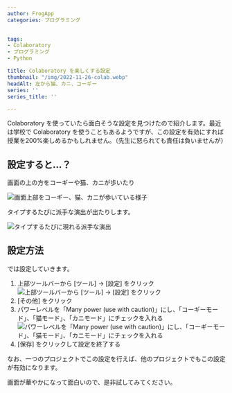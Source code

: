 ```yaml
---
author: FrogApp
categories: プログラミング

 
tags:
- Colaboratory
- プログラミング
- Python

title: Colaboratory を楽しくする設定
thumbnail: "/img/2022-11-26-colab.webp"
headAlt: 左から猫、カニ、コーギー
series: ''
series_title: ''

---
```

Colaboratory を使っていたら面白そうな設定を見つけたので紹介します。最近は学校で Colaboratory を使うこともあるようですが、この設定を有効にすれば授業を200%楽しめるかもしれません。（先生に怒られても責任は負いませんが）

## 設定すると…？

画面の上の方をコーギーや猫、カニが歩いたり

![画面上部をコーギー、猫、カニが歩いている様子](/img/2022-11-26-result-1.webp)

タイプするたびに派手な演出が出たりします。

![タイプするたびに現れる派手な演出](/img/2022-11-26-result-2.webp)

## 設定方法

では設定していきます。

1. 上部ツールバーから \[ツール\] → \[設定\] をクリック 
   ![上部ツールバーから \[ツール\] → \[設定\] をクリック](/img/2022-11-26-open-settings.webp)
2. \[その他\] をクリック
3. パワーレベルを「Many power (use with caution)」にし、「コーギーモード」、「猫モード」、「カニモード」にチェックを入れる 
   ![パワーレベルを「Many power (use with caution)」にし、「コーギーモード」、「猫モード」、「カニモード」にチェックを入れる](/img/2022-11-26-enable-settings.webp)
4. \[保存\] をクリックして設定を終了する

なお、一つのプロジェクトでこの設定を行えば、他のプロジェクトでもこの設定が有効になります。

画面が華やかになって面白いので、是非試してみてください。